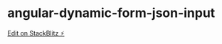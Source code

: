 # angular-dynamic-form-json-input

[Edit on StackBlitz ⚡️](https://stackblitz.com/edit/angular-dynamic-form-json-input)